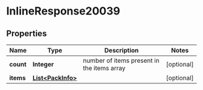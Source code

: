 # InlineResponse20039

## Properties
Name | Type | Description | Notes
------------ | ------------- | ------------- | -------------
**count** | **Integer** | number of items present in the items array |  [optional]
**items** | [**List&lt;PackInfo&gt;**](PackInfo.md) |  |  [optional]
